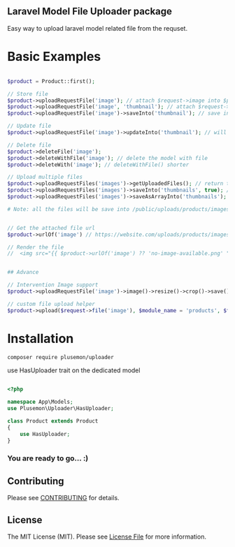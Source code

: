 ## Laravel Model File Uploader package
Easy way to upload laravel model related file from the requset.


# Basic Examples

```php

$product = Product::first();

// Store file
$product->uploadRequestFile('image'); // attach $request->image into $product->image
$product->uploadRequestFile('image', 'thumbnail'); // attach $request->image into $product->thumbnail
$product->uploadRequestFile('image')->saveInto('thumbnail'); // save into custom column

// Update file
$product->uploadRequestFile('image')->updateInto('thumbnail'); // will delete old file and update the new file

// Delete file
$product->deleteFile('image');
$product->deleteWithFile('image'); // delete the model with file
$product->deleteWith('image'); // deleteWithFile() shorter

// Upload multiple files
$product->uploadRequestFiles('images')->getUploadedFiles(); // return the uploaded files as array
$product->uploadRequestFiles('images')->saveInto('thumbnails', true); // save as array into $product->thumbnails
$product->uploadRequestFiles('images')->saveAsArrayInto('thumbnails'); 

# Note: all the files will be save into /public/uploads/products/images/products-1.jpg


// Get the attached file url 
$product->urlOf('image') // https://website.com/uploads/products/images/products-1.jpg

// Render the file
//  <img src="{{ $product->urlOf('image') ?? 'no-image-available.png' ">


## Advance

// Intervention Image support
$product->uploadRequestFile('image')->image()->resize()->crop()->save();  

// custom file upload helper
$product->upload($request->file('image'), $module_name = 'products', $file_type = 'images', $unique_id = 123);


```

# Installation
```bash
composer require plusemon/uploader
```

use HasUploader trait on the dedicated model

```php

<?php

namespace App\Models;
use Plusemon\Uploader\HasUploader;

class Product extends Product
{
    use HasUploader;
}

```

### You are ready to go... :)


## Contributing

Please see [CONTRIBUTING](CONTRIBUTING.md) for details.

## License

The MIT License (MIT). Please see [License File](LICENSE.md) for more information.